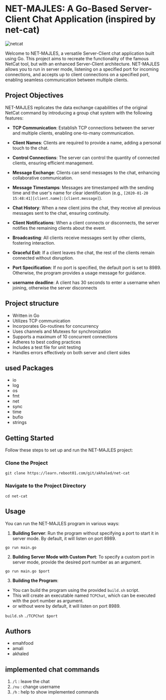 # NET-MAJLES: A Go-Based Server-Client Chat Application (inspired by net-cat)



![netcat](https://seeklogo.com/images/N/netcat-logo-94046E9699-seeklogo.com.png)



Welcome to NET-MAJLES, a versatile Server-Client chat application built using Go. This project aims to recreate the functionality of the famous NetCat tool, but with an enhanced Server-Client architecture. NET-MAJLES allows you to run in server mode, listening on a specified port for incoming connections, and accepts up to client connections on a specified port, enabling seamless communication between multiple clients.

## Project Objectives

NET-MAJLES replicates the data exchange capabilities of the original NetCat command by introducing a group chat system with the following features:

- **TCP Communication**: Establish TCP connections between the server and multiple clients, enabling one-to-many communication.

- **Client Names**: Clients are required to provide a name, adding a personal touch to the chat.

- **Control Connections**: The server can control the quantity of connected clients, ensuring efficient management.

- **Message Exchange**: Clients can send messages to the chat, enhancing collaborative communication.

- **Message Timestamps**: Messages are timestamped with the sending time and the user's name for clear identification (e.g., `[2020-01-20 15:48:41][client.name]:[client.message]`).

- **Chat History**: When a new client joins the chat, they receive all previous messages sent to the chat, ensuring continuity.

- **Client Notifications**: When a client connects or disconnects, the server notifies the remaining clients about the event.

- **Broadcasting**: All clients receive messages sent by other clients, fostering interaction.

- **Graceful Exit**: If a client leaves the chat, the rest of the clients remain connected without disruption.

- **Port Specification**: If no port is specified, the default port is set to 8989. Otherwise, the program provides a usage message for guidance.

- **username deadline**: A client has 30 seconds to enter a username when joining, otherwise the server disconnects

## Project structure

- Written in Go
- Utilizes TCP communication
- Incorporates Go-routines for concurrency
- Uses channels and Mutexes for synchronization
- Supports a maximum of 10 concurrent connections
- Adheres to best coding practices
- Includes a test file for unit testing
- Handles errors effectively on both server and client sides

## used Packages

- io
- log
- os
- fmt
- net
- sync
- time
- bufio
- strings

## Getting Started

Follow these steps to set up and run the NET-MAJLES project:

### Clone the Project

```git clone https://learn.reboot01.com/git/akhaled/net-cat```

### Navigate to the Project Directory

```cd net-cat```

## Usage

You can run the NET-MAJLES program in various ways:

1. **Building Server**: Run the program without specifying a port to start it in server mode. By default, it will listen on port 8989.

```go run main.go```

2. **Building Server Mode with Custom Port**: To specify a custom port in server mode, provide the desired port number as an argument.

```go run main.go $port```

3. **Building the Program**:

- You can build the program using the provided `build.sh` script.
- This will create an executable named `TCPChat`, which can be executed with the port number as argument.
- or without were by default, it will listen on port 8989.

```build.sh```
```./TCPChat $port```

## Authors

- emahfood
- amali
- akhaled

## implemented chat commands

1. `/l` : leave the chat
2. `/nu` : change username
3. `/h` : help to show implemented commands
